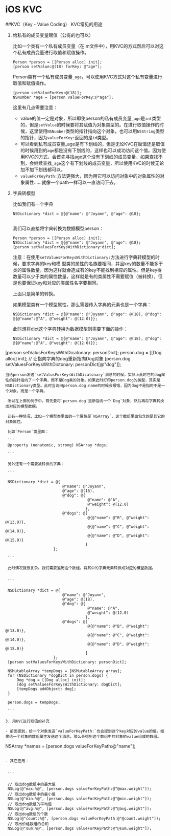 # iOS KVC
##KVC（Key - Value Coding）
KVC常见的用途

1. 给私有的成员变量赋值（公有的也可以）
	
	  比如一个类有一个私有成员变量（在.m文件中），用KVC的方式然后可以对这个私有成员变量进行取值和赋值操作。

	```
	Person *person = [[Person alloc] init];
	[person setValue:@(18) forKey: @"age"];
	
	```
	Person类有一个私有成员变量`_age`，可以使用KVC方式对这个私有变量进行取值和赋值操作。
	
	```
	[person setValueForKey:@(18)];
	NSNumber *age = [person valueForKey:@"age"];
	
	```
	这里有几点需要注意：
	- value的值一定是对象，所以即使person的私有成员变量`_age`是`int`类型的，但是`setValue`的时候要将其赋值为对象类型的。在进行取值操作的时候，这里使用`NSNumber`类型的指针指向这个对象，也可以用`NSString`类型的指针，因为`valueForKey:`返回的是`id`类型。
	- 可以看到私有成员变量_age是有下划线的，但是无论KVC在赋值还是取值的时候用到的`age`都是没有下划线的，这样也可以成功访问这个值。因为使用KVC的方式，会首先寻找age这个没有下划线的成员变量，如果查找不到，会继续查找`_age`这个有下划线的成员变量，所以使用KVC的时候无论加不加下划线都可以。
	- `valueForKeyPath:`方法更强大，因为用它可以访问对象中的对象属性的对象属性......就像一个path一样可以一直访问下去。
	
2. 字典转模型

   比如我们有一个字典
   
   ```
   NSDictionary *dict = @{@"name": @"Joyann", @"age": @18};
 
   ```
   我们可以直接将字典转换为数据模型person：
   
   ```
   Person *person = [[Person alloc] init];
   NSDictionary *dict = @{@"name": @"Joyann", @"age": @18};
   [person setValuesForKeysWithDictionary:dict];
   
   ```
   注意：在使用`setValuesForKeysWithDictionary:`方法进行字典转模型的时候，要求字典的key和模      型类的属性的名族要相同，并且key的数量不能多于类的属性数量，因为这样就会造成有的key不能找到相应的属性。但是key得数量可以少于类的属性数量，这样就是有的类属性不需要赋值（被转换），但是也要保证key和对应的类属性名字要相同。
   
   上面只是简单的转换。
   
   如果模型类有一个模型属性，那么需要传入字典的元素也是一个字典：
   
   ```
   NSDictionary *dict = @{@"name": @"Joyann", @"age": @(18), @"dog": @{@"name":@"A", @"weight": @(12.0)}};
   
   ```
   
   此时想将dict这个字典转换为数据模型则需要下面的操作：
   
   
   ```
   NSDictionary *dict = @{@"name": @"Joyann", @"age": @(18), @"dog": @{@"name":@"A", @"weight": @(12.0)}};
[person setValusForKeysWithDicatonary: personDict];
  person.dog = [[Dog alloc] init]; // 让指向字典的dog重新指向Dog对象
  [person.dog setValuesForKeysWithDictonary: personDict[@"dog"]];

   ```
   当给person发送`setValusForKeysWithDicatonary`消息的时候，实际上此时它的dog属性的指针指向了一个字典，而不是Dog类的对象。如果此时打印person.dog的类型，其实是NSDictionary类型。此时当访问person.dog.name的时候会报错，因为dog不是指的不是一个对象，而是一个字典。

	所以在上面的例子中，首先要将`person.dog`重新指向一个`Dog`对象，然后再将字典转换成对应的模型数据。

	还有一种情况，比如一个模型类里面的一个属性是`NSArray`，这个数组里面包含的是其它的对象属性。

	比如`Person`类里面：
	
	```
    @property (nonatomic, strong) NSArray *dogs;
	
	```

	另外还有一个需要被转换的字典：
	
	```
	
	NSDictionary *dict = @{
                 			@"name": @"Joyann",
                 			@"age": @(18),
                			@"dog": @{
                           			   @"name": @"A",
                           			   @"weight": @(12.0)
                           			  },
                 			@"dogs": @[
                            		   @{@"name": @"B", @"weight": @(13.0)},
                            		   @{@"name": @"C", @"weight": @(14.0)},
                            		   @{@"name": @"D", @"weight": @(15.0)}
                           			  ]
                        };
	
	```
	
	此时情况就很复杂。我们需要遍历这个数组，将其中的字典元素转换成对应的模型数据。
	

	```
	
	NSDictionary *dict = @{
                 			@"name": @"Joyann",
                 			@"age": @(18),
                			@"dog": @{
                           			   @"name": @"A",
                           			   @"weight": @(12.0)
                           			  },
                 			@"dogs": @[
                            		   @{@"name": @"B", @"weight": @(13.0)},
                            		   @{@"name": @"C", @"weight": @(14.0)},
                            		   @{@"name": @"D", @"weight": @(15.0)}
                           			  ]
                        };
	[person setValuesForKeysWithDictionary: personDict];

	NSMutableArray *tempDogs = [NSMutableArray array];
	for (NSDictionary *dogDict in person.dogs) {
    	Dog *dog = [[Dog alloc] init];
        [dog setValuesForKeysWithDictionary: dogDict];
        [tempDogs addObject: dog];
	}

	person.dogs = tempDogs;
	
	```
	
3. 用KVC进行取值的补充

   - 前面提到，给一个对象发送`valueForKeyPath:`也会提到这个key对应的value的值。如果给一个对象的数组属性发送这个消息，那么会得到这个数组中的对象的value组成的数组。
   
   ```
   NSArray *names = [person.dogs valueForKeyPath:@"name"];
   
   ```
   
   - 其它应用：
   
   
 	```
   
    // 取出dog数组中的最大值
    NSLog(@"max:%@", [person.dogs valueForKeyPath:@"@max.weight"]);
    // 取出dog数组中的最小值
    NSLog(@"min:%@", [person.dogs valueForKeyPath:@"@min.weight"]);
    // 取出dog数组的平均值
    NSLog(@"avg:%@", [person.dogs valueForKeyPath:@"@avg.weight"]);
    // 取出dog数组的个数
    NSLog(@"count:%@", [person.dogs valueForKeyPath:@"@count.weight"]);
    // 取出价格数组的总和
    NSLog(@"sum:%@", [person.dogs valueForKeyPath:@"@sum.weight"]);
   
   ```
   
   
   
   
   
   
   
   
   
   
   
   
   
   
   
   
   
   
   
   
   
   
   
   
   
   
   
   
   
   
   
   
   
   
   
   
   


	
